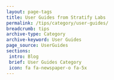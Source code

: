 ```yaml
---
layout: page-tags
title: User Guides from Stratify Labs
permalink: /tips/category/user-guides/
breadcrumb: tips
archive-type: Category
archive-keyword: User Guides
page_source: UserGuides
sections:
 intro: Blog
 brief: User Guides Category
 icon: fa fa-newspaper-o fa-5x
---
```

